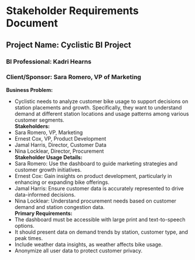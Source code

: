 # Stakeholder Requirements Document
## Project Name: Cyclistic BI Project 
### BI Professional: Kadri Hearns 
### Client/Sponsor: Sara Romero, VP of Marketing
**Business Problem:**
- Cyclistic needs to analyze customer bike usage to support decisions on station placements and growth. Specifically, they want to understand demand at different station locations and usage patterns among various customer segments.<br/>
**Stakeholders:** <br/>
- Sara Romero, VP, Marketing
- Ernest Cox, VP, Product Development
- Jamal Harris, Director, Customer Data
- Nina Locklear, Director, Procurement<br/>
 **Stakeholder Usage Details:** <br/>
- Sara Romero: Use the dashboard to guide marketing strategies and customer growth initiatives.
- Ernest Cox: Gain insights on product development, particularly in enhancing or expanding bike offerings.
- Jamal Harris: Ensure customer data is accurately represented to drive data-informed decisions.
- Nina Locklear: Understand procurement needs based on customer demand and station congestion data.<br/>
**Primary Requirements:** <br/>
- The dashboard must be accessible with large print and text-to-speech options.
- It should present data on demand trends by station, customer type, and peak times.
- Include weather data insights, as weather affects bike usage.
- Anonymize all user data to protect customer privacy.
